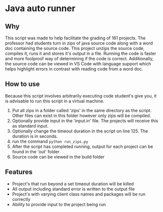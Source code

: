 # Java auto runner

## Why

This script was made to help facilitate the grading of 161 projects. The professor had students turn in zips of java source code along with a word doc containing the source code. This project unzips the source code, compiles it, runs it and stores it's output in a file. Running the code is faster and more foolproof way of determining if the code is correct. Additionally, the source code can be viewed in VS Code with language support which helps highlight errors in contrast with reading code from a word doc. 

## How to use

Because this script involves arbitrarily executing code student's give you, it is advisable to run this script in a virtual machine. 

1. Put all zips in a folder called 'zips' in the same directory as the script. Other files can exist in this folder however only zips will be compiled.
2. Optionally provide input in the 'input.in' file. The projects will receive this as standard input.
3. Optionally change the timeout duration in the script on line 125. The duration is in seconds.
4. run the command `python run_zips.py`
5. After the script has completed running, output for each project can be found in the 'out' folder
6. Source code can be viewed in the build folder

## Features

- Project's that run beyond a set timeout duration will be killed
- All output including standard error is written to the output file
- Project's with varying client class names and packages will be run correctly
- Ability to provide input to the project being run